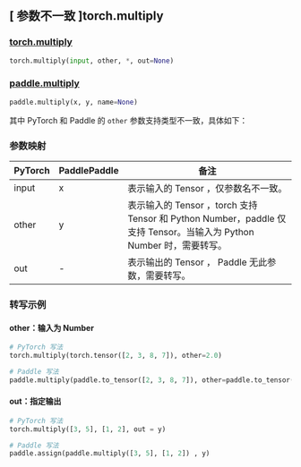 ## [ 参数不一致 ]torch.multiply

### [torch.multiply](https://pytorch.org/docs/stable/generated/torch.multiply.html?highlight=torch+multiply#torch.multiply)

```python
torch.multiply(input, other, *, out=None)
```

### [paddle.multiply](https://www.paddlepaddle.org.cn/documentation/docs/zh/develop/api/paddle/multiply_cn.html)

```python
paddle.multiply(x, y, name=None)
```

其中 PyTorch 和 Paddle 的 `other` 参数支持类型不一致，具体如下：

### 参数映射

| PyTorch                             | PaddlePaddle | 备注                                                                    |
| ----------------------------------- | ------------ | ----------------------------------------------------------------------- |
| input     | x           | 表示输入的 Tensor ，仅参数名不一致。                         |
| other     | y           | 表示输入的 Tensor ，torch 支持 Tensor 和 Python Number，paddle 仅支持 Tensor。当输入为 Python Number 时，需要转写。                         |
| out           | -      | 表示输出的 Tensor ， Paddle 无此参数，需要转写。         |

### 转写示例
#### other：输入为 Number
```python
# PyTorch 写法
torch.multiply(torch.tensor([2, 3, 8, 7]), other=2.0)

# Paddle 写法
paddle.multiply(paddle.to_tensor([2, 3, 8, 7]), other=paddle.to_tensor(2.0))
```

#### out：指定输出
```python
# PyTorch 写法
torch.multiply([3, 5], [1, 2], out = y)

# Paddle 写法
paddle.assign(paddle.multiply([3, 5], [1, 2]) , y)
```
